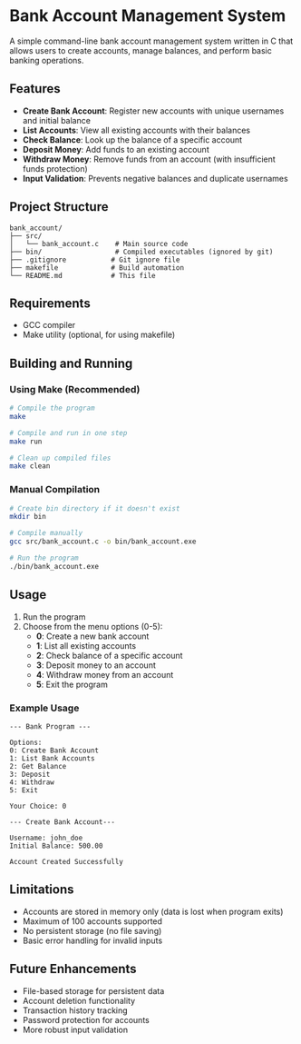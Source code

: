 # Bank Account Management System

A simple command-line bank account management system written in C that allows users to create accounts, manage balances, and perform basic banking operations.

## Features

- **Create Bank Account**: Register new accounts with unique usernames and initial balance
- **List Accounts**: View all existing accounts with their balances
- **Check Balance**: Look up the balance of a specific account
- **Deposit Money**: Add funds to an existing account
- **Withdraw Money**: Remove funds from an account (with insufficient funds protection)
- **Input Validation**: Prevents negative balances and duplicate usernames

## Project Structure

```
bank_account/
├── src/
│   └── bank_account.c    # Main source code
├── bin/                  # Compiled executables (ignored by git)
├── .gitignore           # Git ignore file
├── makefile             # Build automation
└── README.md            # This file
```

## Requirements

- GCC compiler
- Make utility (optional, for using makefile)

## Building and Running

### Using Make (Recommended)

```bash
# Compile the program
make

# Compile and run in one step
make run

# Clean up compiled files
make clean
```

### Manual Compilation

```bash
# Create bin directory if it doesn't exist
mkdir bin

# Compile manually
gcc src/bank_account.c -o bin/bank_account.exe

# Run the program
./bin/bank_account.exe
```

## Usage

1. Run the program
2. Choose from the menu options (0-5):
   - **0**: Create a new bank account
   - **1**: List all existing accounts
   - **2**: Check balance of a specific account
   - **3**: Deposit money to an account
   - **4**: Withdraw money from an account
   - **5**: Exit the program

### Example Usage

```
--- Bank Program ---

Options:
0: Create Bank Account
1: List Bank Accounts
2: Get Balance
3: Deposit
4: Withdraw
5: Exit

Your Choice: 0

--- Create Bank Account---

Username: john_doe
Initial Balance: 500.00

Account Created Successfully
```

## Limitations

- Accounts are stored in memory only (data is lost when program exits)
- Maximum of 100 accounts supported
- No persistent storage (no file saving)
- Basic error handling for invalid inputs

## Future Enhancements

- File-based storage for persistent data
- Account deletion functionality
- Transaction history tracking
- Password protection for accounts
- More robust input validation